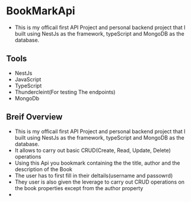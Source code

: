#                                                                        BookMarkApi
- This is my officail first API Project and personal backend project that I built using NestJs as the framework, typeScript and MongoDB as the database.
## Tools
- NestJs
- JavaScript
- TypeScript
- Thundercleint(For testing The endpoints)
- MongoDb

## Breif Overview
- This is my officail first API Project and personal backend project that I built using NestJs as the framework, typeScript and MongoDB as the database.
- It allows to carry out basic CRUD(Create, Read, Update, Delete) operations
-  Using this Api you  bookmark containing the the title, author and the description of the Book
-  The user has to first fill in their deltails(username and passowrd)
-  They user is also given the leverage to carry out CRUD operations on the book properties except from the author property
-  
  
